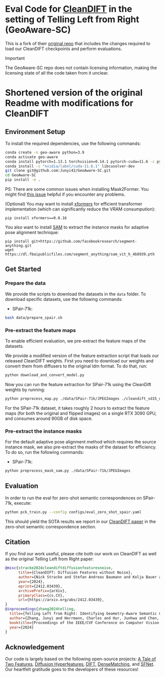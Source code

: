 # Eval Code for [CleanDIFT](https://github.com/CompVis/cleandift) in the setting of Telling Left from Right (GeoAware-SC)
This is a fork of their [original repo](https://github.com/Junyi42/GeoAware-SC) that includes the changes required to load our CleanDIFT checkpoints and perform evaluations.

> [!IMPORTANT]  
> The GeoAware-SC repo does not contain licensing information, making the licensing state of all the code taken from it unclear.


# Shortened version of the original Readme with modifications for CleanDIFT

## Environment Setup

To install the required dependencies, use the following commands:

```bash
conda create -n geo-aware python=3.9
conda activate geo-aware
conda install pytorch=1.13.1 torchvision=0.14.1 pytorch-cuda=11.6 -c pytorch -c nvidia
conda install -c "nvidia/label/cuda-11.6.1" libcusolver-dev
git clone git@github.com:Junyi42/GeoAware-SC.git 
cd GeoAware-SC
pip install -e .
```

PS: There are some common issues when installing Mask2Former. You might find [this issue](https://github.com/Junyi42/sd-dino/issues/11) helpful if you encounter any problems.

(Optional) You may want to install [xformers](https://github.com/facebookresearch/xformers) for efficient transformer implementation (which can significantly reduce the VRAM consumpution):

```
pip install xformers==0.0.16
```

You also want to install [SAM](https://github.com/facebookresearch/segment-anything) to extract the instance masks for adaptive pose alignment technique:

```
pip install git+https://github.com/facebookresearch/segment-anything.git
wget https://dl.fbaipublicfiles.com/segment_anything/sam_vit_h_4b8939.pth
```

## Get Started

### Prepare the data

We provide the scripts to download the datasets in the `data` folder. To download specific datasets, use the following commands:

* SPair-71k: 
```bash
bash data/prepare_spair.sh
```

### Pre-extract the feature maps

To enable efficient evaluation, we pre-extract the feature maps of the datasets.


We provide a modified version of the feature extraction script that loads our released CleanDIFT weights.
First you need to download our weights and convert them from diffusers to the original ldm format. To do that, run:
```bash
python download_and_convert_model.py
```

Now you can run the feature extraction for SPair-71k using the CleanDift weights by running:

```bash
python preprocess_map.py ./data/SPair-71k/JPEGImages ./cleandift_sd15_unet_ldm.pt
```

For the SPair-71k dataset, it takes roughly 2 hours to extract the feature maps (for both the original and flipped images) on a single RTX 3090 GPU, and consumes around 90GB of disk space. 

### Pre-extract the instance masks

For the default adaptive pose alignment method which requires the source instance mask, we also pre-extract the masks of the dataset for efficiency. To do so, run the following commands:

* SPair-71k: 
```bash
python preprocess_mask_sam.py ./data/SPair-71k/JPEGImages
```


## Evaluation

In order to run the eval for zero-shot semantic correspondences on SPair-71k, execute:


```bash
python pck_train.py --config configs/eval_zero_shot_spair.yaml
```

This should yield the SOTA results we report in our [CleanDIFT paper](https://arxiv.org/pdf/2412.03439) in the zero-shot semantic correspondence section.


## Citation

If you find our work useful, please cite both our work on CleanDIFT as well as the original Telling Left from Right paper:

```BiBTeX
@misc{stracke2024cleandiftdiffusionfeaturesnoise,
      title={CleanDIFT: Diffusion Features without Noise}, 
      author={Nick Stracke and Stefan Andreas Baumann and Kolja Bauer and Frank Fundel and Björn Ommer},
      year={2024},
      eprint={2412.03439},
      archivePrefix={arXiv},
      primaryClass={cs.CV},
      url={https://arxiv.org/abs/2412.03439}, 
}
@inproceedings{zhang2024telling,
  title={Telling Left from Right: Identifying Geometry-Aware Semantic Correspondence},
  author={Zhang, Junyi and Herrmann, Charles and Hur, Junhwa and Chen, Eric and Jampani, Varun and Sun, Deqing and Yang, Ming-Hsuan},
  booktitle={Proceedings of the IEEE/CVF Conference on Computer Vision and Pattern Recognition},
  year={2024}
}
```

## Acknowledgement

Our code is largely based on the following open-source projects: [A Tale of Two Features](https://github.com/Junyi42/sd-dino), [Diffusion Hyperfeatures](https://github.com/diffusion-hyperfeatures/diffusion_hyperfeatures), [DIFT](https://github.com/Tsingularity/dift), [DenseMatching](https://github.com/PruneTruong/DenseMatching), and [SFNet](https://github.com/cvlab-yonsei/SFNet). Our heartfelt gratitude goes to the developers of these resources!
